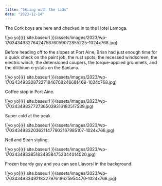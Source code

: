 ```yaml
---
title: "Skiing with the lads"
date: "2023-12-14"
---
```


The Cork boys are here and checked in to the Hotel Lamoga.

![yo yo]({{ site.baseurl }}/assets/images/2023/wp-17034349327642475676059072855225-1024x768.jpg)

Before heading off to the slopes at Port Aine, Brian had just enough time for a quick check on the paint job, the rust spots, the recessed windscreen, the electric winch, the detensioned coupers, the torque-applied grommets, and the dilithium crystals on the Santana.

![yo yo]({{ site.baseurl }}/assets/images/2023/wp-17034349330872271846708246681469-1024x768.jpg)

Coffee stop in Port Aine.

![yo yo]({{ site.baseurl }}/assets/images/2023/wp-17034349337727365039316180517539.jpg)

Super cold at the peak.

![yo yo]({{ site.baseurl }}/assets/images/2023/wp-17034349332036211477602167985107-1024x768.jpg)

Neil and Sean styling.

![yo yo]({{ site.baseurl }}/assets/images/2023/wp-17034349338518348584752344014020.jpg)

Frozen beardy guy and you can see Llavorsí in the background.

![yo yo]({{ site.baseurl }}/assets/images/2023/wp-17034349334921832797618625954470-1024x768.jpg)
